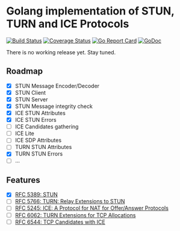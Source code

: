 # Golang implementation of STUN, TURN and ICE Protocols

[![Build Status](https://travis-ci.org/pixelbender/go-stun.svg)](https://travis-ci.org/pixelbender/go-stun)
[![Coverage Status](https://coveralls.io/repos/github/pixelbender/go-stun/badge.svg?branch=master)](https://coveralls.io/github/pixelbender/go-stun?branch=master)
[![Go Report Card](https://goreportcard.com/badge/github.com/pixelbender/go-stun)](https://goreportcard.com/report/github.com/pixelbender/go-stun)
[![GoDoc](https://godoc.org/github.com/pixelbender/go-stun?status.svg)](https://godoc.org/github.com/pixelbender/go-stun)

There is no working release yet. Stay tuned.

## Roadmap

- [x] STUN Message Encoder/Decoder
- [x] STUN Client
- [x] STUN Server
- [x] STUN Message integrity check
- [x] ICE STUN Attributes
- [x] ICE STUN Errors
- [ ] ICE Candidates gathering
- [ ] ICE Lite
- [ ] ICE SDP Attributes
- [ ] TURN STUN Attributes
- [x] TURN STUN Errors
- [ ] ...

## Features

- [x] [RFC 5389: STUN](https://tools.ietf.org/html/rfc5389)
- [ ] [RFC 5766: TURN: Relay Extensions to STUN](https://tools.ietf.org/html/rfc5766)
- [ ] [RFC 5245: ICE: A Protocol for NAT for Offer/Answer Protocols](https://tools.ietf.org/html/rfc5245)
- [ ] [RFC 6062: TURN Extensions for TCP Allocations](https://tools.ietf.org/html/rfc6062)
- [ ] [RFC 6544: TCP Candidates with ICE](https://tools.ietf.org/html/rfc6544)
